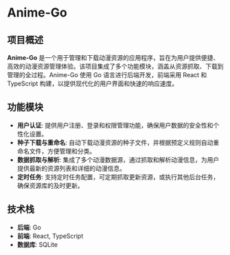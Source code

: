 # Anime-Go

## 项目概述

**Anime-Go** 是一个用于管理和下载动漫资源的应用程序，旨在为用户提供便捷、高效的动漫资源管理体验。该项目集成了多个功能模块，涵盖从资源抓取、下载到管理的全过程。Anime-Go 使用 Go 语言进行后端开发，前端采用 React 和 TypeScript 构建，以提供现代化的用户界面和快速的响应速度。

## 功能模块

- **用户认证**: 提供用户注册、登录和权限管理功能，确保用户数据的安全性和个性化设置。
- **种子下载与重命名**: 自动下载动漫资源的种子文件，并根据预定义规则自动重命名文件，方便管理和分类。
- **数据抓取与解析**: 集成了多个动漫数据源，通过抓取和解析动漫信息，为用户提供最新的资源列表和详细的动漫信息。
- **定时任务**: 支持定时任务配置，可定期抓取更新资源，或执行其他后台任务，确保资源库的及时更新。

## 技术栈

- **后端**: Go
- **前端**: React, TypeScript
- **数据库**: SQLite
